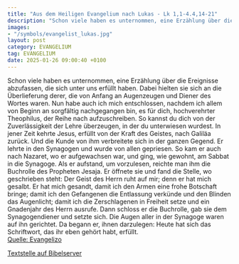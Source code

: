 ```yaml
---
title: "Aus dem Heiligen Evangelium nach Lukas - Lk 1,1-4.4,14-21"
description: "Schon viele haben es unternommen, eine Erzählung über die Ereignisse abzufassen, die sich unter uns erfüllt haben. Dabei hielten sie sich an die Überlieferung derer, die von Anfang an Augenzeugen und Diener des Wortes waren. Nun habe auch ich mich entschlossen, nachdem ich allem ...."
images:
- "/symbols/evangelist_lukas.jpg"
layout: post
category: EVANGELIUM
tag: EVANGELIUM
date: 2025-01-26 09:00:40 +0100
---
```

Schon viele haben es unternommen, eine Erzählung über die Ereignisse abzufassen, die sich unter uns erfüllt haben.
Dabei hielten sie sich an die Überlieferung derer, die von Anfang an Augenzeugen und Diener des Wortes waren.
Nun habe auch ich mich entschlossen, nachdem ich allem von Beginn an sorgfältig nachgegangen bin, es für dich, hochverehrter Theophilus, der Reihe nach aufzuschreiben.<!--more-->
So kannst du dich von der Zuverlässigkeit der Lehre überzeugen, in der du unterwiesen wurdest.
In jener Zeit kehrte Jesus, erfüllt von der Kraft des Geistes, nach Galiläa zurück. Und die Kunde von ihm verbreitete sich in der ganzen Gegend.
Er lehrte in den Synagogen und wurde von allen gepriesen.
So kam er auch nach Nazaret, wo er aufgewachsen war, und ging, wie gewohnt, am Sabbat in die Synagoge. Als er aufstand, um vorzulesen,
reichte man ihm die Buchrolle des Propheten Jesaja. Er öffnete sie und fand die Stelle, wo geschrieben steht:
Der Geist des Herrn ruht auf mir; denn er hat mich gesalbt. Er hat mich gesandt, damit ich den Armen eine frohe Botschaft bringe; damit ich den Gefangenen die Entlassung verkünde und den Blinden das Augenlicht; damit ich die Zerschlagenen in Freiheit setze
und ein Gnadenjahr des Herrn ausrufe.
Dann schloss er die Buchrolle, gab sie dem Synagogendiener und setzte sich. Die Augen aller in der Synagoge waren auf ihn gerichtet.
Da begann er, ihnen darzulegen: Heute hat sich das Schriftwort, das ihr eben gehört habt, erfüllt.<br>
[Quelle: Evangelizo](https://evangeliumtagfuertag.org/DE/gospel)

[Textstelle auf Bibelserver](https://www.bibleserver.com/EU/Lukas1,1-4.4,14-21)
